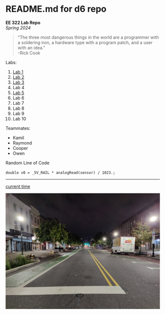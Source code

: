 # README.md for d6 repo
**EE 322 Lab Repo**\
*Spring 2024*

> "The three most dangerous things in the world are a programmer with a soldering iron, a hardware type with a program patch, and a user with an idea."\
> -Rick Cook

Labs:
1. [Lab 1](Lab_01)
2. [Lab 2](Lab_02)
3. [Lab 3](Lab_03)
4. Lab 4
5. [Lab 5](Lab_05)
6. Lab 6
7. Lab 7
8. Lab 8
9. Lab 9
10. Lab 10

Teammates:
- Kamil
- Raymond
- Cooper
- Owen

Random Line of Code

`double v0 = _5V_RAIL * analogRead(sensor) / 1023.;`

---
[current time](https://time.gov/)

![Washington Street Early in the Morning](washington.jpg)
